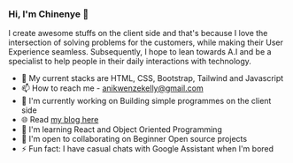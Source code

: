 ### Hi, I'm Chinenye 👋

<!--
**laskelly/laskelly** is a ✨ _special_ ✨ repository because its `README.md` (this file) appears on your GitHub profile.

Here are some ideas to get you started:

- 🔭 I’m currently working on ...
- 🌱 I’m currently learning ...
- 👯 I’m looking to collaborate on ...
- 🤔 I’m looking for help with ...
- 💬 Ask me about ...
- 📫 How to reach me: ...
- 😄 Pronouns: ...
- ⚡ Fun fact: ...
-->

I create awesome stuffs on the client side and that's because I love the intersection of solving problems for the customers, while making their User Experience seamless. Subsequently, I hope to lean towards A.I and be a specialist to help people in their daily interactions with technology.

- 💬 My current stacks are HTML, CSS, Bootstrap, Tailwind and Javascript
- 📫 How to reach me - anikwenzekelly@gmail.com
- 🚀 I'm currently working on Building simple programmes on the client side
- 🌐 Read [my blog here](https://kodervine.hashnode.dev/)
- 🧠 I'm learning React and Object Oriented Programming
- 🤝 I'm open to collaborating on Beginner Open source projects
- ⚡ Fun fact: I have casual chats with Google Assistant when I'm bored
